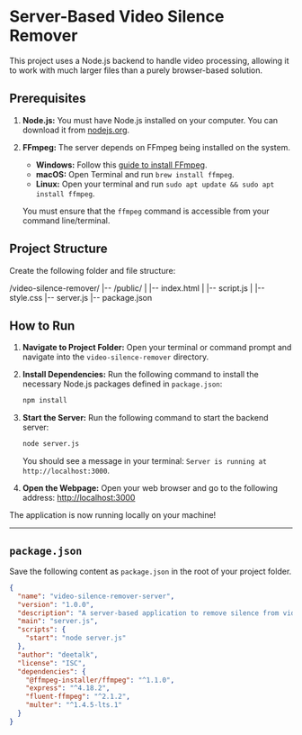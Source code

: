 # Server-Based Video Silence Remover

This project uses a Node.js backend to handle video processing, allowing it to work with much larger files than a purely browser-based solution.

## Prerequisites

1.  **Node.js:** You must have Node.js installed on your computer. You can download it from [nodejs.org](https://nodejs.org/).
2.  **FFmpeg:** The server depends on FFmpeg being installed on the system.
    * **Windows:** Follow this [guide to install FFmpeg](https://www.geeksforgeeks.org/how-to-install-ffmpeg-on-windows/).
    * **macOS:** Open Terminal and run `brew install ffmpeg`.
    * **Linux:** Open your terminal and run `sudo apt update && sudo apt install ffmpeg`.

    You must ensure that the `ffmpeg` command is accessible from your command line/terminal.

## Project Structure

Create the following folder and file structure:


/video-silence-remover/
|-- /public/
|   |-- index.html
|   |-- script.js
|   |-- style.css
|-- server.js
|-- package.json


## How to Run

1.  **Navigate to Project Folder:** Open your terminal or command prompt and navigate into the `video-silence-remover` directory.

2.  **Install Dependencies:** Run the following command to install the necessary Node.js packages defined in `package.json`:
    ```bash
    npm install
    ```

3.  **Start the Server:** Run the following command to start the backend server:
    ```bash
    node server.js
    ```
    You should see a message in your terminal: `Server is running at http://localhost:3000`.

4.  **Open the Webpage:** Open your web browser and go to the following address:
    [http://localhost:3000](http://localhost:3000)

The application is now running locally on your machine!

---

## `package.json`

Save the following content as `package.json` in the root of your project folder.

```json
{
  "name": "video-silence-remover-server",
  "version": "1.0.0",
  "description": "A server-based application to remove silence from videos.",
  "main": "server.js",
  "scripts": {
    "start": "node server.js"
  },
  "author": "deetalk",
  "license": "ISC",
  "dependencies": {
    "@ffmpeg-installer/ffmpeg": "^1.1.0",
    "express": "^4.18.2",
    "fluent-ffmpeg": "^2.1.2",
    "multer": "^1.4.5-lts.1"
  }
}
